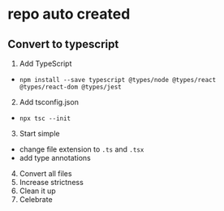 # repo auto created

## Convert to typescript

1. Add TypeScript
  - `npm install --save typescript @types/node @types/react @types/react-dom @types/jest`
2. Add tsconfig.json
  - `npx tsc --init`
3. Start simple
  - change file extension to `.ts` and `.tsx`
  - add type annotations
  
4. Convert all files
5. Increase strictness
6. Clean it up
7. Celebrate

